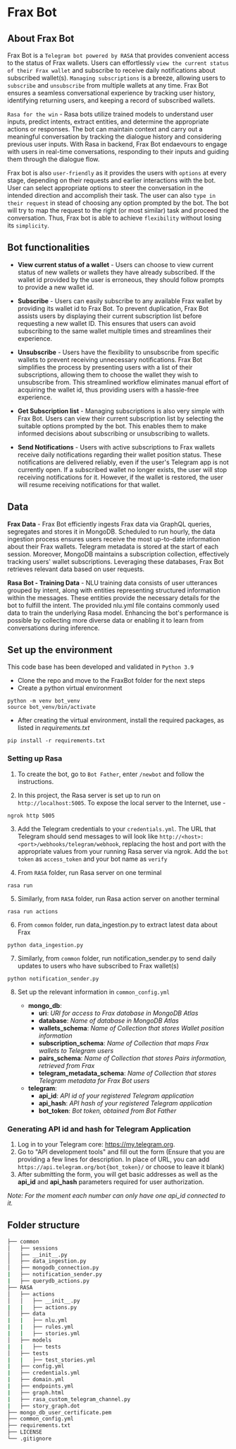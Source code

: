 # Frax Bot 

## About Frax Bot
Frax Bot is a ```Telegram bot powered by RASA``` that provides convenient access to the status of Frax wallets. Users can effortlessly ```view the current status of their Frax wallet``` and subscribe to receive daily notifications about subscribed wallet(s). ```Managing subscriptions``` is a breeze, allowing users to ```subscribe``` and ```unsubscribe``` from multiple wallets at any time. Frax Bot ensures a seamless conversational experience by tracking user history, identifying returning users, and keeping a record of subscribed wallets.

```Rasa for the win``` - Rasa bots utilize trained models to understand user inputs, predict intents, extract entities, and determine the appropriate actions or responses. The bot can maintain context and carry out a meaningful conversation by tracking the dialogue history and considering previous user inputs. With Rasa in backend, Frax Bot endaevours to engage with users in real-time conversations, responding to their inputs and guiding them through the dialogue flow.

Frax bot is also ```user-friendly``` as it provides the users with ```options``` at every stage, depending on their requests and earlier interactions with the bot. User can select appropriate options to steer the conversation in the intended direction and accomplish their task. The user can also ```type in their request``` in stead of choosing any option prompted by the bot. The bot will try to map the request to the right (or most similar) task and proceed the conversation. Thus, Frax bot is able to achieve ``flexibility`` without losing its ```simplicity```.

## Bot functionalities

* **View current status of a wallet** - Users can choose to view current status of new wallets or wallets they have already subscribed. If the wallet id provided by the user is erroneous, they should follow prompts to provide a new wallet id.

* **Subscribe** - Users can easily subscribe to any available Frax wallet by providing its wallet id to Frax Bot. To prevent duplication, Frax Bot assists users by displaying their current subscription list before requesting a new wallet ID. This ensures that users can avoid subscribing to the same wallet multiple times and streamlines their experience.

* **Unsubscribe** - Users have the flexibility to unsubscribe from specific wallets to prevent receiving unnecessary notifications. Frax Bot simplifies the process by presenting users with a list of their subscriptions, allowing them to choose the wallet they wish to unsubscribe from. This streamlined workflow eliminates manual effort of acquiring the wallet id, thus providing users with a hassle-free experience.

* **Get Subscription list** - Managing subscriptions is also very simple with Frax Bot. Users can view their current subscription list by selecting the suitable options prompted by the bot. This enables them to make informed decisions about subscribing or unsubscribing to wallets.

* **Send Notifications** - Users with active subscriptions to Frax wallets receive daily notifications regarding their wallet position status. These notifications are delivered reliably, even if the user's Telegram app is not currently open. If a subscribed wallet no longer exists, the user will stop receiving notifications for it. However, if the wallet is restored, the user will resume receiving notifications for that wallet.

## Data

**Frax Data** - Frax Bot efficiently ingests Frax data via GraphQL queries, segregates and stores it in MongoDB. Scheduled to run hourly, the data ingestion process ensures users receive the most up-to-date information about their Frax wallets. Telegram metadata is stored at the start of each session. Moreover, MongoDB maintains a subscription collection, effectively tracking users' wallet subscriptions. Leveraging these databases, Frax Bot retrieves relevant data based on user requests.

**Rasa Bot - Training Data** - NLU training data consists of user utterances grouped by intent, along with entities representing structured information within the messages. These entities provide the necessary details for the bot to fulfill the intent. The provided nlu.yml file contains commonly used data to train the underlying Rasa model. Enhancing the bot's performance is possible by collecting more diverse data or enabling it to learn from conversations during inference.

## Set up the environment

This code base has been developed and validated in ```Python 3.9```

- Clone the repo and move to the FraxBot folder for the next steps
- Create a python virtual environment
```
python -m venv bot_venv
source bot_venv/bin/activate
```
- After creating the virtual environment, install the required packages, as listed in *requirements.txt*
```
pip install -r requirements.txt
```
### Setting up Rasa

1. To create the bot, go to ```Bot Father```, enter ```/newbot``` and follow the instructions. 

2. In this project, the Rasa server is set up to run on `http://localhost:5005`. To expose the local server to the Internet, use -
```
ngrok http 5005
```
3. Add the Telegram credentials to your ```credentials.yml```. The URL that Telegram should send messages to will look like `http://<host>:<port>/webhooks/telegram/webhook`, replacing the host and port with the appropriate values from your running Rasa server via ngrok. Add the ```bot token``` as ```access_token``` and your bot name as ```verify``` 

4. From ```RASA``` folder, run Rasa server on one terminal
```
rasa run
```
5. Similarly, from ```RASA``` folder, run Rasa action server on another terminal
```
rasa run actions
```
6. From ```common``` folder, run data_ingestion.py to extract latest data about Frax
```
python data_ingestion.py
```
7. Similarly, from ```common``` folder, run notification_sender.py to send daily updates to users who have subscribed to Frax wallet(s)
```
python notification_sender.py
```
8. Set up the relevant information in ```common_config.yml```

    * **mongo_db**:
        * **uri**: *URl for access to Frax database in MongoDB Atlas*
        * **database**: *Name of database in MongoDB Atlas*
        * **wallets_schema**: *Name of Collection that stores Wallet position information*
        * **subscription_schema**: *Name of Collection that maps Frax wallets to Telegram users*
        * **pairs_schema**: *Name of Collection that stores Pairs information, retrieved from Frax*
        * **telegram_metadata_schema**: *Name of Collection that stores Telegram metadata for Frax Bot users*
    * **telegram**:
        * **api_id**: *API id of your registered Telegram application*
        * **api_hash**: *API hash of your registered Telegram application*        
        * **bot_token**: *Bot token, obtained from Bot Father*

### Generating API id and hash for Telegram Application
1. Log in to your Telegram core: https://my.telegram.org.
2. Go to "API development tools" and fill out the form (Ensure that you are providing a few lines for description. In place of URL, you can add ```https://api.telegram.org/bot{bot_token}/``` or choose to leave it blank)
3. After submitting the form, you will get basic addresses as well as the **api_id** and **api_hash** parameters required for user authorization.

*Note: For the moment each number can only have one api_id connected to it.*

## Folder structure

```bash
├── common
│   ├── sessions
│   ├── __init__.py
│   ├── data_ingestion.py
│   ├── mongodb_connection.py
|   ├── notification_sender.py
|   ├── querydb_actions.py
├── RASA
│   ├── actions
│   │   ├── __init__.py
|   |   ├── actions.py
│   ├── data
|   |   ├── nlu.yml
|   |   ├── rules.yml
|   |   ├── stories.yml
│   ├── models
|   |   ├── tests
│   ├── tests
|   |   ├── test_stories.yml
|   ├── config.yml
|   ├── credentials.yml
|   ├── domain.yml
|   ├── endpoints.yml
|   ├── graph.html
|   ├── rasa_custom_telegram_channel.py
|   ├── story_graph.dot    
├── mongo_db_user_certificate.pem
├── common_config.yml
├── requirements.txt
├── LICENSE
└── .gitignore
```
